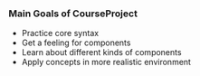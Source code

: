 ### Main Goals of CourseProject

- Practice core syntax
- Get a feeling for components
- Learn about different kinds of components
- Apply concepts in more realistic environment

